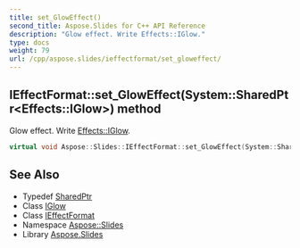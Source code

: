 ```yaml
---
title: set_GlowEffect()
second_title: Aspose.Slides for C++ API Reference
description: "Glow effect. Write Effects::IGlow."
type: docs
weight: 79
url: /cpp/aspose.slides/ieffectformat/set_gloweffect/
---
```

## IEffectFormat::set_GlowEffect(System::SharedPtr\<Effects::IGlow\>) method


Glow effect. Write [Effects::IGlow](../../../aspose.slides.effects/iglow/).

```cpp
virtual void Aspose::Slides::IEffectFormat::set_GlowEffect(System::SharedPtr<Effects::IGlow> value)=0
```

## See Also

* Typedef [SharedPtr](../../system/sharedptr/)
* Class [IGlow](../../aspose.slides.effects/iglow/)
* Class [IEffectFormat](./)
* Namespace [Aspose::Slides](../)
* Library [Aspose.Slides](../../)
